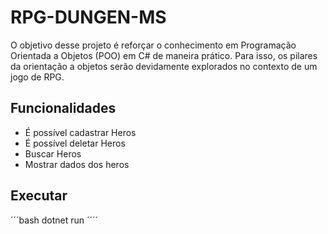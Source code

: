 # RPG-DUNGEN-MS

O objetivo desse projeto é reforçar o conhecimento em Programação Orientada a Objetos (POO) em C# de maneira prático. Para isso, os pilares da orientação a objetos serão devidamente explorados no contexto de um jogo de RPG.

## Funcionalidades

- É possível cadastrar Heros 
- É  possível deletar Heros 
- Buscar Heros
- Mostrar dados dos heros
    
## Executar

´´´bash
    dotnet run
´´´´